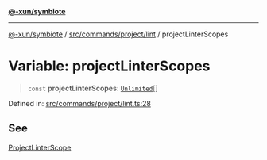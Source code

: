 [**@-xun/symbiote**](../../../../../README.md)

***

[@-xun/symbiote](../../../../../README.md) / [src/commands/project/lint](../README.md) / projectLinterScopes

# Variable: projectLinterScopes

> `const` **projectLinterScopes**: [`Unlimited`](../../../../configure/enumerations/UnlimitedGlobalScope.md#unlimited)[]

Defined in: [src/commands/project/lint.ts:28](https://github.com/Xunnamius/symbiote/blob/e4a3480a34344acbb42f5fad75ae58e0064f0a51/src/commands/project/lint.ts#L28)

## See

[ProjectLinterScope](../../../../configure/enumerations/UnlimitedGlobalScope.md)

